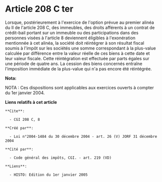# Article 208 C ter

Lorsque, postérieurement à l'exercice de l'option prévue au premier alinéa du II de l'article 208 C, des immeubles, des
droits afférents à un contrat de crédit-bail portant sur un immeuble ou des participations dans des personnes visées à
l'article 8 deviennent éligibles à l'exonération mentionnée à cet alinéa, la société doit réintégrer à son résultat fiscal
soumis à l'impôt sur les sociétés une somme correspondant à la plus-value calculée par différence entre la valeur réelle de
ces biens à cette date et leur valeur fiscale. Cette réintégration est effectuée par parts égales sur une période de quatre
ans. La cession des biens concernés entraîne l'imposition immédiate de la plus-value qui n'a pas encore été réintégrée.

**Nota:**

NOTA : Ces dispositions sont applicables aux exercices ouverts à compter du 1er janvier 2004.

**Liens relatifs à cet article**

	**Cite**:

	  - CGI 208 C, 8

	**Créé par**:

	  - Loi n°2004-1484 du 30 décembre 2004 - art. 26 (V) JORF 31 décembre 2004

	**Cité par**:

	  - Code général des impôts, CGI. - art. 219 (VD)

	**Liens**:

	  - HISTO: Edition du 1er janvier 2005
